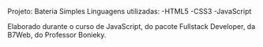 Projeto: Bateria Simples
Linguagens utilizadas:
-HTML5
-CSS3
-JavaScript

Elaborado durante o curso de JavaScript, do pacote Fullstack Developer, da B7Web, do Professor Bonieky.